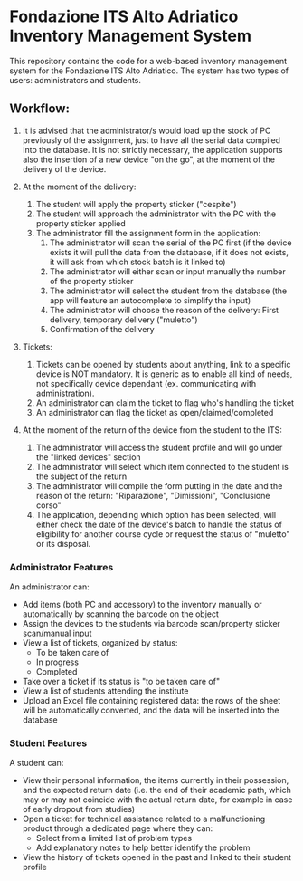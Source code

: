 # Fondazione ITS Alto Adriatico Inventory Management System

This repository contains the code for a web-based inventory management system for the Fondazione ITS Alto Adriatico. The system has two types of users: administrators and students.

## Workflow:

1. It is advised that the administrator/s would load up the stock of PC previously of the assignment, just to have all the serial data compiled into the database. It is not strictly necessary, the application supports also the insertion of a new device "on the go", at the moment of the delivery of the device.

2. At the moment of the delivery:
    1. The student will apply the property sticker ("cespite")
    2. The student will approach the administrator with the PC with the property sticker applied
    3. The administrator fill the assignment form in the application:
        1. The administrator will scan the serial of the PC first (if the device exists it will pull the data from the database, if it does not exists, it will ask from which stock batch is it linked to)
        2. The administrator will either scan or input manually the number of the property sticker
        3. The administrator will select the student from the database (the app will feature an autocomplete to simplify the input)
        4. The administrator will choose the reason of the delivery: First delivery, temporary delivery ("muletto")
        5. Confirmation of the delivery

3. Tickets:
    1. Tickets can be opened by students about anything, link to a specific device is NOT mandatory. It is generic as to enable all kind of needs, not specifically device dependant (ex. communicating with administration).
    2. An administrator can claim the ticket to flag who's handling the ticket
    3. An administrator can flag the ticket as open/claimed/completed

4. At the moment of the return of the device from the student to the ITS:
    1. The administrator will access the student profile and will go under the "linked devices" section
    2. The administrator will select which item connected to the student is the subject of the return
    3. The administrator will compile the form putting in the date and the reason of the return: "Riparazione", "Dimissioni", "Conclusione corso"
    4. The application, depending which option has been selected, will either check the date of the device's batch to handle the status of eligibility for another course cycle or request the status of "muletto" or its disposal.

### Administrator Features

An administrator can:

- Add items (both PC and accessory) to the inventory manually or automatically by scanning the barcode on the object
- Assign the devices to the students via barcode scan/property sticker scan/manual input
- View a list of tickets, organized by status:
  - To be taken care of
  - In progress
  - Completed
- Take over a ticket if its status is "to be taken care of"
- View a list of students attending the institute
- Upload an Excel file containing registered data: the rows of the sheet will be automatically converted, and the data will be inserted into the database

### Student Features

A student can:

- View their personal information, the items currently in their possession, and the expected return date (i.e. the end of their academic path, which may or may not coincide with the actual return date, for example in case of early dropout from studies)
- Open a ticket for technical assistance related to a malfunctioning product through a dedicated page where they can:
  - Select from a limited list of problem types
  - Add explanatory notes to help better identify the problem
- View the history of tickets opened in the past and linked to their student profile
